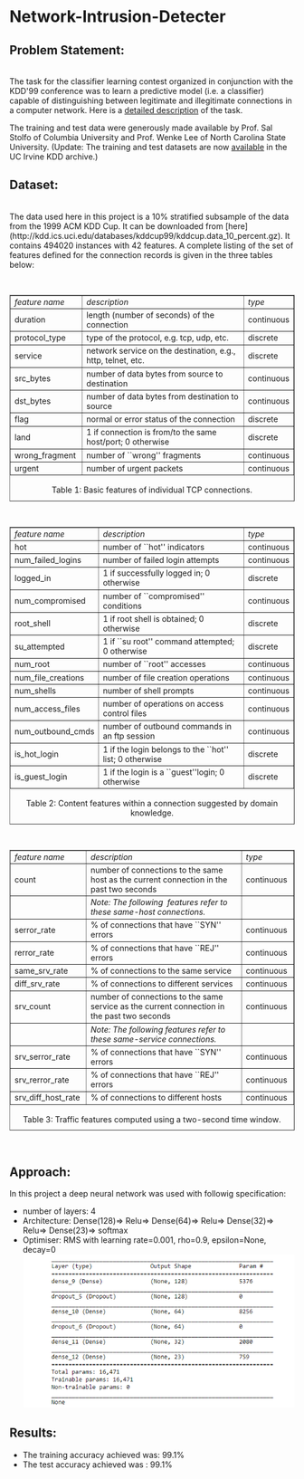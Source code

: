 
<h1>      Network-Intrusion-Detecter </h1>

**<h2>Problem Statement:</h2>**<br>
The task for the classifier learning contest organized in conjunction with the KDD'99 conference was to learn a predictive model (i.e. a classifier) capable of distinguishing between legitimate and illegitimate connections in a computer network.  Here is a [detailed description](http://kdd.ics.uci.edu/databases/kddcup99/task.html) of the task.  

The training and test data were generously made available by Prof. Sal Stolfo of Columbia University and Prof. Wenke Lee of North Carolina State University.  (Update: The training and test datasets are now [available](http://kdd.ics.uci.edu/databases/kddcup99/kddcup99.html) in the UC Irvine KDD archive.)

<h2>Dataset:</h2><br>
The data used here in this project is a 10% stratified subsample of the data from the 1999 ACM KDD Cup. It can be downloaded from [here](http://kdd.ics.uci.edu/databases/kddcup99/kddcup.data_10_percent.gz). It contains 494020 instances with 42 features. A complete listing of the set of features defined for the connection records is given in the three tables below:  

&nbsp;
&nbsp;
<TABLE BORDER WIDTH="80%" NOSAVE >
<TR NOSAVE>
<TD><I>feature name</I></TD>

<TD NOSAVE><I>description&nbsp;</I></TD>

<TD><I>type</I></TD>
</TR>

<TR>
<TD>duration&nbsp;</TD>

<TD>length (number of seconds) of the connection&nbsp;</TD>

<TD>continuous</TD>
</TR>

<TR>
<TD>protocol_type&nbsp;</TD>

<TD>type of the protocol, e.g. tcp, udp, etc.&nbsp;</TD>

<TD>discrete</TD>
</TR>

<TR>
<TD>service&nbsp;</TD>

<TD>network service on the destination, e.g., http, telnet, etc.&nbsp;</TD>

<TD>discrete</TD>
</TR>

<TR>
<TD>src_bytes&nbsp;</TD>

<TD>number of data bytes from source to destination&nbsp;</TD>

<TD>continuous</TD>
</TR>

<TR>
<TD>dst_bytes&nbsp;</TD>

<TD>number of data bytes from destination to source&nbsp;</TD>

<TD>continuous</TD>
</TR>

<TR>
<TD>flag&nbsp;</TD>

<TD>normal or error status of the connection&nbsp;</TD>

<TD>discrete&nbsp;</TD>
</TR>

<TR>
<TD>land&nbsp;</TD>

<TD>1 if connection is from/to the same host/port; 0 otherwise&nbsp;</TD>

<TD>discrete</TD>
</TR>

<TR>
<TD>wrong_fragment&nbsp;</TD>

<TD>number of ``wrong'' fragments&nbsp;</TD>

<TD>continuous</TD>
</TR>

<TR>
<TD>urgent&nbsp;</TD>

<TD>number of urgent packets&nbsp;</TD>

<TD>continuous</TD>
</TR>

<CAPTION ALIGN=BOTTOM>&nbsp;
<BR>Table 1: Basic features of individual TCP connections.</CAPTION>
</TABLE>
&nbsp;
<TABLE BORDER WIDTH="80%" NOSAVE >
<TR>
<TD><I>feature name</I></TD>

<TD><I>description&nbsp;</I></TD>

<TD><I>type</I></TD>
</TR>

<TR>
<TD>hot&nbsp;</TD>

<TD>number of ``hot'' indicators</TD>

<TD>continuous</TD>
</TR>

<TR>
<TD>num_failed_logins&nbsp;</TD>

<TD>number of failed login attempts&nbsp;</TD>

<TD>continuous</TD>
</TR>

<TR>
<TD>logged_in&nbsp;</TD>

<TD>1 if successfully logged in; 0 otherwise&nbsp;</TD>

<TD>discrete</TD>
</TR>

<TR>
<TD>num_compromised&nbsp;</TD>

<TD>number of ``compromised'' conditions&nbsp;</TD>

<TD>continuous</TD>
</TR>

<TR>
<TD>root_shell&nbsp;</TD>

<TD>1 if root shell is obtained; 0 otherwise&nbsp;</TD>

<TD>discrete</TD>
</TR>

<TR>
<TD>su_attempted&nbsp;</TD>

<TD>1 if ``su root'' command attempted; 0 otherwise&nbsp;</TD>

<TD>discrete</TD>
</TR>

<TR>
<TD>num_root&nbsp;</TD>

<TD>number of ``root'' accesses&nbsp;</TD>

<TD>continuous</TD>
</TR>

<TR>
<TD>num_file_creations&nbsp;</TD>

<TD>number of file creation operations&nbsp;</TD>

<TD>continuous</TD>
</TR>

<TR>
<TD>num_shells&nbsp;</TD>

<TD>number of shell prompts&nbsp;</TD>

<TD>continuous</TD>
</TR>

<TR>
<TD>num_access_files&nbsp;</TD>

<TD>number of operations on access control files&nbsp;</TD>

<TD>continuous</TD>
</TR>

<TR NOSAVE>
<TD>num_outbound_cmds</TD>

<TD NOSAVE>number of outbound commands in an ftp session&nbsp;</TD>

<TD>continuous</TD>
</TR>

<TR>
<TD>is_hot_login&nbsp;</TD>

<TD>1 if the login belongs to the ``hot'' list; 0 otherwise&nbsp;</TD>

<TD>discrete</TD>
</TR>

<TR>
<TD>is_guest_login&nbsp;</TD>

<TD>1 if the login is a ``guest''login; 0 otherwise&nbsp;</TD>

<TD>discrete</TD>
</TR>

<CAPTION ALIGN=BOTTOM>&nbsp;
<BR>Table 2: Content features within a connection suggested by domain knowledge.</CAPTION>
</TABLE>
&nbsp;
<TABLE BORDER WIDTH="80%" NOSAVE >
<TR>
<TD><I>feature name</I></TD>

<TD><I>description&nbsp;</I></TD>

<TD><I>type</I></TD>
</TR>

<TR>
<TD>count&nbsp;</TD>

<TD>number of connections to the same host as the current connection in
the past two seconds&nbsp;</TD>

<TD>continuous</TD>
</TR>

<TR>
<TD></TD>

<TD><I>Note: The following&nbsp; features refer to these same-host connections.</I></TD>

<TD></TD>
</TR>

<TR>
<TD>serror_rate&nbsp;</TD>

<TD>% of connections that have ``SYN'' errors&nbsp;</TD>

<TD>continuous</TD>
</TR>

<TR>
<TD>rerror_rate&nbsp;</TD>

<TD>% of connections that have ``REJ'' errors&nbsp;</TD>

<TD>continuous</TD>
</TR>

<TR>
<TD>same_srv_rate&nbsp;</TD>

<TD>% of connections to the same service&nbsp;</TD>

<TD>continuous</TD>
</TR>

<TR>
<TD>diff_srv_rate&nbsp;</TD>

<TD>% of connections to different services&nbsp;</TD>

<TD>continuous</TD>
</TR>

<TR>
<TD>srv_count&nbsp;</TD>

<TD>number of connections to the same service as the current connection
in the past two seconds&nbsp;</TD>

<TD>continuous</TD>
</TR>

<TR>
<TD></TD>

<TD><I>Note: The following features refer to these same-service connections.</I></TD>

<TD></TD>
</TR>

<TR>
<TD>srv_serror_rate&nbsp;</TD>

<TD>% of connections that have ``SYN'' errors&nbsp;</TD>

<TD>continuous</TD>
</TR>

<TR>
<TD>srv_rerror_rate&nbsp;</TD>

<TD>% of connections that have ``REJ'' errors&nbsp;</TD>

<TD>continuous</TD>
</TR>

<TR>
<TD>srv_diff_host_rate&nbsp;</TD>

<TD>% of connections to different hosts&nbsp;</TD>

<TD>continuous&nbsp;</TD>
</TR>

<CAPTION ALIGN=BOTTOM>&nbsp;
<BR>Table 3: Traffic features computed using a two-second time window.</CAPTION>
</TABLE>
&nbsp;



<h2>Approach:</h2>

In this project a deep neural network was used with followig specification:
* number of layers: 4
* Architecture: Dense(128)=> Relu=> Dense(64)=> Relu=> Dense(32)=> Relu=> Dense(23)=> softmax
* Optimiser: RMS with learning rate=0.001, rho=0.9, epsilon=None, decay=0
![model image](model.png)

<h2>Results:</h2>

* The training accuracy achieved was: 99.1% <br>
* The test accuracy achieved was    : 99.1%
